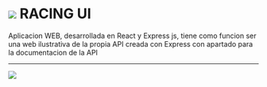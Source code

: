 # <image src="./public/assets/RacingUI.svg" id="img"/>  RACING UI

Aplicacion WEB, desarrollada en React y Express js, tiene como funcion ser una web ilustrativa de la propia API creada con Express con apartado para la documentacion de la API

--------------------------
<image src="./src/Api Maquetado.png">


